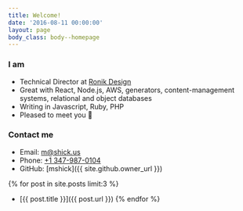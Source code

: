 ```yaml
---
title: Welcome!
date: '2016-08-11 00:00:00'
layout: page
body_class: body--homepage
---
```


### I am

* Technical Director at [Ronik Design](http://www.ronikdesign.com)
* Great with React, Node.js, AWS, generators, content-management systems,     relational and object databases
* Writing in Javascript, Ruby, PHP
* Pleased to meet you 👋

### Contact me

* Email: [m@shick.us](mailto:m@shick.us)
* Phone: [+1 347-987-0104](tel:+13479870104)
* GitHub: [mshick]({{ site.github.owner_url }})

[comment]: <> (### Latest posts)

{% for post in site.posts limit:3 %}
* [{{ post.title }}]({{ post.url }})
{% endfor %}
